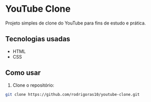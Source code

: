 # YouTube Clone

Projeto simples de clone do YouTube para fins de estudo e prática.

## Tecnologias usadas

- HTML
- CSS

## Como usar

1. Clone o repositório:  
```bash
git clone https://github.com/rodrigoras10/youtube-clone.git
